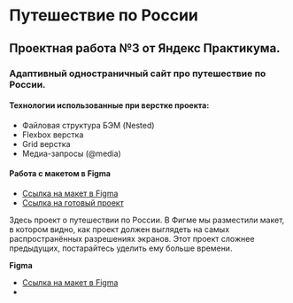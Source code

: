 # **Путешествие по России** 
## Проектная работа №3 от Яндекс Практикума.
### Адаптивный одностраничный сайт про путешествие по России. 

#### Технологии использованные при верстке проекта:
* Файловая структура БЭМ (Nested)
* Flexbox верстка
* Grid верстка
* Медиа-запросы (@media)
 
#### Работа с макетом в Figma
* [Ссылка на макет в Figma](https://www.figma.com/file/5S2WSbEFL6awjVWJ0NWL8Q/Sprint-3_-Russia-_-desktop-mobile?node-id=28503%3A0)
* [Ссылка на готовый проект](https://kamis2020.github.io/russian-travel/index.html)

Здесь проект о путешествии по России.
В Фигме мы разместили макет, в котором видно, как проект должен выглядеть на самых распространённых разрешениях экранов.
Этот проект сложнее предыдущих, постарайтесь уделить ему больше времени.

**Figma**

* [Ссылка на макет в Figma](https://www.figma.com/file/5S2WSbEFL6awjVWJ0NWL8Q/Sprint-3_-Russia-_-desktop-mobile?node-id=28503%3A0)
* 


